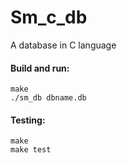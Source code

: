 # Sm_c_db
A database in C language

#### Build and run:
```
make
./sm_db dbname.db
```

#### Testing:

```
make
make test
```
